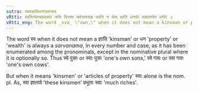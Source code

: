 ```yaml
---
sutra: स्वमज्ञातिधनाख्यायाम्
vRtti: स्वमित्येतच्छब्दरूपं जसि विभाषा सर्वनामसंज्ञं भवति न चेज् ज्ञाति धनयोः संज्ञारूपेण वर्त्तते ॥
vRtti_eng: The word _sva_ \"own,\" when it does not mean a kinsman or property is optionally _sarvanama_ before the affix _jas_.
---
```

The word स्व when it does not mean a ज्ञाति 'kinsman' or धन 'property' or 'wealth' is always a _sarvanama_, in every number and case, as it has been enumerated among the pronominals, except in the nominative plural where it is optionally so. Thus स्वे पुत्त्राः or स्वाः पुत्राः 'one's own sons,' स्वे गावः or स्वा गावः 'one's own cows'.

But when it means 'kinsmen' or 'articles of property' स्वाः alone is the nom. pl. As, स्वा ज्ञातयो 'these kinsmen' प्रभूताः स्वाः 'much riches'.
